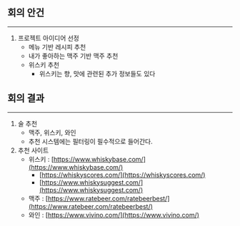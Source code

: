 ## 회의 안건

---

1. 프로젝트 아이디어 선정
    - 메뉴 기반 레시피 추천
    - 내가 좋아하는 맥주 기반 맥주 추천
    - 위스키 추천
        - 위스키는 향, 맛에 관련된 추가 정보들도 있다

## 회의 결과

---

1. 술 추천
    - 맥주, 위스키, 와인
    - 추천 시스템에는 필터링이 필수적으로 들어간다.
2. 추천 사이트
    - 위스키 : [https://www.whiskybase.com/](https://www.whiskybase.com/)
        - [https://whiskyscores.com/](https://whiskyscores.com/)
        - [https://www.whiskysuggest.com/](https://www.whiskysuggest.com/)
    - 맥주 : [https://www.ratebeer.com/ratebeerbest/](https://www.ratebeer.com/ratebeerbest/)
    - 와인 : [https://www.vivino.com/](https://www.vivino.com/)